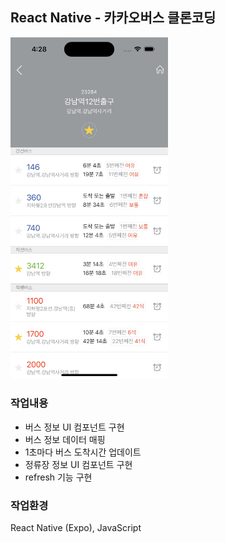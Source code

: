 ## React Native - 카카오버스 클론코딩

<img src="./sample.png" width="50%">

### 작업내용

- 버스 정보 UI 컴포넌트 구현
- 버스 정보 데이터 매핑
- 1초마다 버스 도착시간 업데이트
- 정류장 정보 UI 컴포넌트 구현
- refresh 기능 구현

### 작업환경

React Native (Expo), JavaScript
